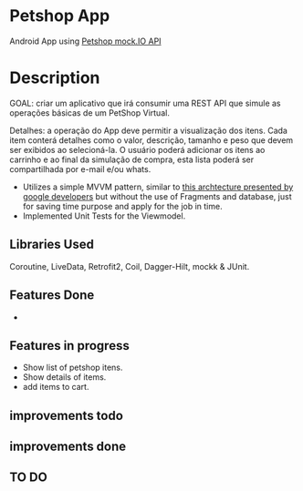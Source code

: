 # Petshop App
Android App using [Petshop mock.IO API](https://run.mocky.io/v3/039423ea-9e2b-423e-829e-7b5c789a9703)

# Description
GOAL: criar um aplicativo que irá consumir uma REST API que simule as operações básicas de um PetShop Virtual.

Detalhes: a operação do App deve permitir a visualização dos itens. Cada item conterá detalhes como o valor, descrição, tamanho e peso que devem ser exibidos ao selecioná-la. O usuário poderá adicionar os itens ao carrinho e ao final da simulação de compra, esta lista poderá ser compartilhada por e-mail e/ou whats.
- Utilizes a simple MVVM pattern, similar to [this archtecture presented by google developers](https://developer.android.com/topic/libraries/architecture/images/final-architecture.png) but without the use of Fragments and database, just for saving time purpose and apply for the job in time.
- Implemented Unit Tests for the Viewmodel.


## Libraries Used
Coroutine, LiveData, Retrofit2, Coil, Dagger-Hilt, mockk & JUnit.

## Features Done
-

## Features in progress
  -  Show list of petshop itens.
  - Show details of items.
  - add items to cart.

## improvements todo


## improvements done


## TO DO
